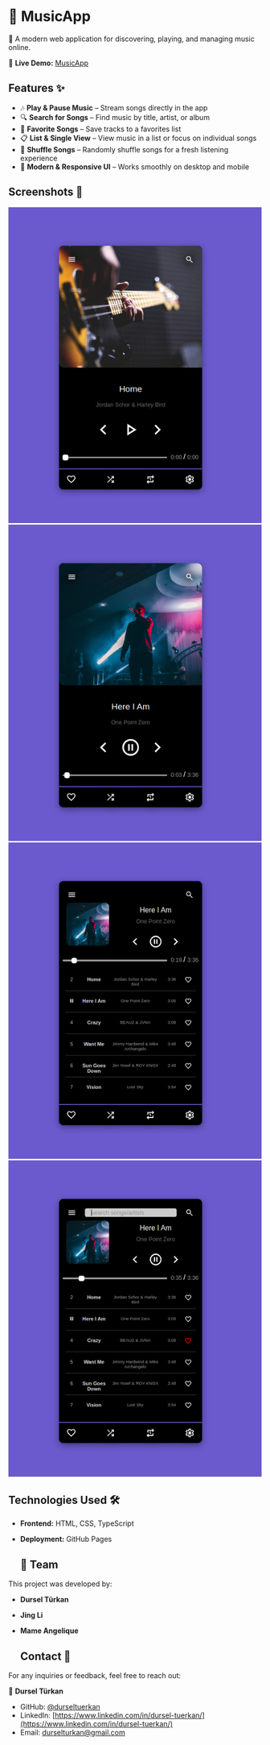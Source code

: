 # 🎵 MusicApp  

🚀 A modern web application for discovering, playing, and managing music online.  

🔗 **Live Demo:** [MusicApp](https://durseltuerkan.github.io/musicApp/)  

## Features ✨  

- 🎶 **Play & Pause Music** – Stream songs directly in the app  
- 🔍 **Search for Songs** – Find music by title, artist, or album  
- 📌 **Favorite Songs** – Save tracks to a favorites list  
- 📋 **List & Single View** – View music in a list or focus on individual songs  
- 🔀 **Shuffle Songs** – Randomly shuffle songs for a fresh listening experience  
- 🎨 **Modern & Responsive UI** – Works smoothly on desktop and mobile  

## Screenshots 📸  
![Music App](assets/image1.png)   
![Music App](assets/image3.png) 
![Music App](assets/image2.png)  
![Music App](assets/image4.png)  

## Technologies Used 🛠️  

- **Frontend:** HTML, CSS, TypeScript  
- **Deployment:** GitHub Pages

  ## 👥 Team  

This project was developed by:

- **Dursel Türkan**  
- **Jing Li**  
- **Mame Angelique**

    ## Contact 📩  
For any inquiries or feedback, feel free to reach out:  

👤 **Dursel Türkan**  
- GitHub: [@durseltuerkan](https://github.com/durseltuerkan)  
- LinkedIn: [https://www.linkedin.com/in/dursel-tuerkan/](https://www.linkedin.com/in/dursel-tuerkan/) 
- Email: durselturkan@gmail.com 




